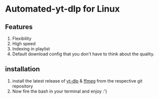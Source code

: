 # Automated-yt-dlp for Linux
## Features
1. Flexibility
2. High speed
3. Indexing in playlist
4. Default download config that you don't have to think about the quality.

## installation

01. install the latest release of [yt-dlp](https://github.com/yt-dlp/yt-dlp) & [ffmeg](https://www.ffmpeg.org/) from the respective git repository
02. Now fire the bash in your terminal and enjoy :')
